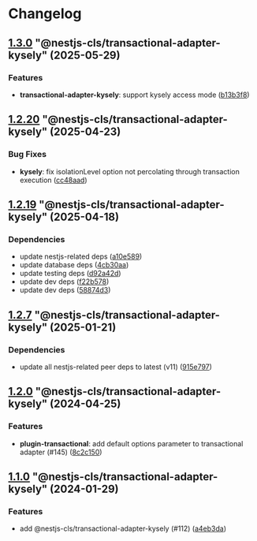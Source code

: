 # Changelog

<!-- MONODEPLOY:BELOW -->

## [1.3.0](https://github.com/Papooch/nestjs-cls/compare/@nestjs-cls/transactional-adapter-kysely@1.2.20...@nestjs-cls/transactional-adapter-kysely@1.3.0) "@nestjs-cls/transactional-adapter-kysely" (2025-05-29)<a name="1.3.0"></a>

### Features

* **transactional-adapter-kysely**: support kysely access mode ([b13b3f8](https://github.com/Papooch/nestjs-cls/commits/b13b3f8))




## [1.2.20](https://github.com/Papooch/nestjs-cls/compare/@nestjs-cls/transactional-adapter-kysely@1.2.19...@nestjs-cls/transactional-adapter-kysely@1.2.20) "@nestjs-cls/transactional-adapter-kysely" (2025-04-23)<a name="1.2.20"></a>

### Bug Fixes

* **kysely**: fix isolationLevel option not percolating through transaction execution ([cc48aad](https://github.com/Papooch/nestjs-cls/commits/cc48aad))




## [1.2.19](https://github.com/Papooch/nestjs-cls/compare/@nestjs-cls/transactional-adapter-kysely@1.2.18...@nestjs-cls/transactional-adapter-kysely@1.2.19) "@nestjs-cls/transactional-adapter-kysely" (2025-04-18)<a name="1.2.19"></a>

### Dependencies

* update nestjs-related deps ([a10e589](https://github.com/Papooch/nestjs-cls/commits/a10e589))
* update database deps ([4cb30aa](https://github.com/Papooch/nestjs-cls/commits/4cb30aa))
* update testing deps ([d92a42d](https://github.com/Papooch/nestjs-cls/commits/d92a42d))
* update dev deps ([f22b578](https://github.com/Papooch/nestjs-cls/commits/f22b578))
* update dev deps ([58874d3](https://github.com/Papooch/nestjs-cls/commits/58874d3))




## [1.2.7](https://github.com/Papooch/nestjs-cls/compare/@nestjs-cls/transactional-adapter-kysely@1.2.6...@nestjs-cls/transactional-adapter-kysely@1.2.7) "@nestjs-cls/transactional-adapter-kysely" (2025-01-21)<a name="1.2.7"></a>

### Dependencies

* update all nestjs-related peer deps to latest (v11) ([915e797](https://github.com/Papooch/nestjs-cls/commits/915e797))




## [1.2.0](https://github.com/Papooch/nestjs-cls/compare/@nestjs-cls/transactional-adapter-kysely@1.1.6...@nestjs-cls/transactional-adapter-kysely@1.2.0) "@nestjs-cls/transactional-adapter-kysely" (2024-04-25)<a name="1.2.0"></a>

### Features

* **plugin-transactional**: add default options parameter to transactional adapter  (#145) ([8c2c150](https://github.com/Papooch/nestjs-cls/commits/8c2c150))




## [1.1.0](https://github.com/Papooch/nestjs-cls/compare/@nestjs-cls/transactional-adapter-kysely@1.0.0...@nestjs-cls/transactional-adapter-kysely@1.1.0) "@nestjs-cls/transactional-adapter-kysely" (2024-01-29)<a name="1.1.0"></a>

### Features

* add @nestjs-cls/transactional-adapter-kysely (#112) ([a4eb3da](https://github.com/Papooch/nestjs-cls/commits/a4eb3da))



